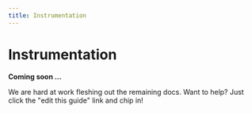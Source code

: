 ```yaml
---
title: Instrumentation
---
```


# Instrumentation

**Coming soon ...**

We are hard at work fleshing out the remaining docs. Want to help? Just click
the "edit this guide" link and chip in!
